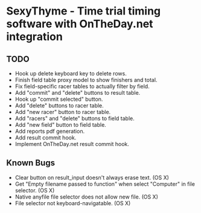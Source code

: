 # SexyThyme - Time trial timing software with OnTheDay.net integration

## TODO
- Hook up delete keyboard key to delete rows.
- Finish field table proxy model to show finishers and total.
- Fix field-specific racer tables to actually filter by field.
- Add "commit" and "delete" buttons to result table.
- Hook up "commit selected" button.
- Add "delete" buttons to racer table.
- Add "new racer" button to racer table.
- Add "racers" and "delete" buttons to field table.
- Add "new field" button to field table.
- Add reports pdf generation.
- Add result commit hook.
- Implement OnTheDay.net result commit hook.

## Known Bugs
- Clear button on result_input doesn't always erase text. (OS X)
- Get "Empty filename passed to function" when select "Computer" in file
  selector. (OS X)
- Native anyfile file selector does not allow new file. (OS X)
- File selector not keyboard-navigatable. (OS X)
